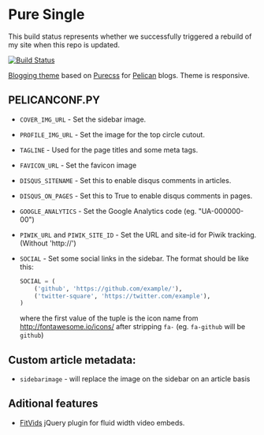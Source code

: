 Pure Single
===========
This build status represents whether we successfully triggered a rebuild of my site when this repo is updated.

[![Build Status](https://travis-ci.org/cscutcher/pure-single.svg?branch=v1.0)](https://travis-ci.org/cscutcher/pure-single)

[Blogging theme](http://purepelican.com) based on [Purecss](http:purecss.io) for [Pelican](http://docs.getpelican.com/) blogs.
Theme is responsive.

## PELICANCONF.PY

* `COVER_IMG_URL` - Set the sidebar image.
* `PROFILE_IMG_URL` - Set the image for the top circle cutout.
* `TAGLINE` - Used for the page titles and some meta tags.
* `FAVICON_URL` - Set the favicon image
* `DISQUS_SITENAME` - Set this to enable disqus comments in articles.
* `DISQUS_ON_PAGES` - Set this to True to enable disqus comments in pages.
* `GOOGLE_ANALYTICS` - Set the Google Analytics code (eg. "UA-000000-00")
* `PIWIK_URL` and `PIWIK_SITE_ID` - Set the URL and site-id for Piwik tracking. (Without 'http://')
* `SOCIAL` - Set some social links in the sidebar. The format should be like this:

    ```python
    SOCIAL = (
        ('github', 'https://github.com/example/'),
        ('twitter-square', 'https://twitter.com/example'),
    )
    ```
    where the first value of the tuple is the icon name from http://fontawesome.io/icons/ after stripping `fa-` (eg. `fa-github` will be `github`)

## Custom article metadata:
* `sidebarimage` - will replace the image on the sidebar on an article basis

## Aditional features
* [FitVids](https://github.com/davatron5000/FitVids.js) jQuery plugin for fluid width video embeds.


